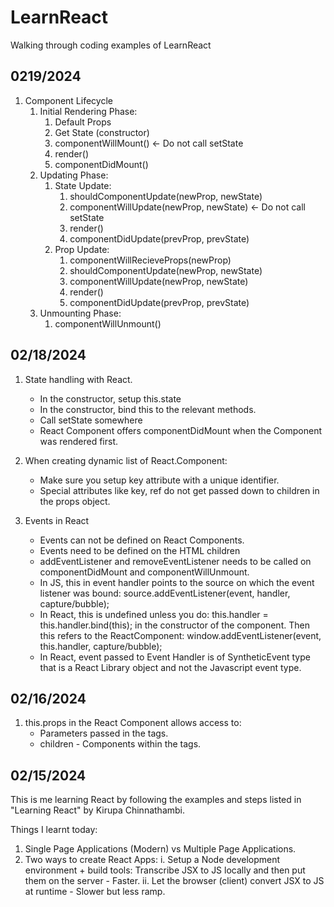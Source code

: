 # LearnReact

Walking through coding examples of LearnReact

## 0219/2024

1. Component Lifecycle
    1. Initial Rendering Phase:
        1. Default Props
        2. Get State (constructor)
        3. componentWillMount() <- Do not call setState
        4. render()
        5. componentDidMount()
    2. Updating Phase:
        1. State Update:
            1. shouldComponentUpdate(newProp, newState)
            2. componentWillUpdate(newProp, newState) <- Do not call setState
            3. render()
            4. componentDidUpdate(prevProp, prevState)
        2. Prop Update:
            1. componentWillRecieveProps(newProp)
            2. shouldComponentUpdate(newProp, newState)
            3. componentWillUpdate(newProp, newState)
            4. render()
            5. componentDidUpdate(prevProp, prevState)
    3. Unmounting Phase:
        1. componentWillUnmount()

## 02/18/2024

1. State handling with React.
    - In the constructor, setup this.state
    - In the constructor, bind this to the relevant methods.
    - Call setState somewhere
    - React Component offers componentDidMount when the Component was rendered first.
2. When creating dynamic list of React.Component:
    - Make sure you setup key attribute with a unique identifier.
    - Special attributes like key, ref do not get passed down to children in the props object.

3. Events in React
    - Events can not be defined on React Components.
    - Events need to be defined on the HTML children
    - addEventListener and removeEventListener needs to be called on componentDidMount and componentWillUnmount.
    - In JS, this in event handler points to the source on which the event listener was bound: source.addEventListener(event, handler, capture/bubble);
    - In React, this is undefined unless you do: this.handler = this.handler.bind(this); in the constructor of the component. Then this refers to the ReactComponent: window.addEventListener(event, this.handler, capture/bubble);
    - In React, event passed to Event Handler is of SyntheticEvent type that is a React Library object and not the Javascript event type.

## 02/16/2024

1. this.props in the React Component allows access to:
    - Parameters passed in the tags.
    - children - Components within the tags.

## 02/15/2024

This is me learning React by following the examples and steps listed in "Learning React" by Kirupa Chinnathambi.

Things I learnt today:

1. Single Page Applications (Modern) vs Multiple Page Applications.
2. Two ways to create React Apps:
  i.  Setup a Node development environment + build tools: Transcribe JSX to JS locally and then put them on the server - Faster.
  ii. Let the browser (client) convert JSX to JS at runtime - Slower but less ramp.
